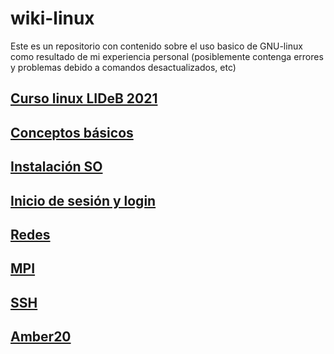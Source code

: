 # wiki-linux

Este es un repositorio con contenido sobre el uso basico de GNU-linux como resultado de mi experiencia personal (posiblemente contenga errores y problemas debido a comandos desactualizados, etc)

## [Curso linux LIDeB 2021](curso-linux/README.md)

## [Conceptos básicos](conceptos_basicos.md)

## [Instalación SO](install.md)

## [Inicio de sesión y login](inicio.md)

## [Redes](redes.md)

## [MPI](mpi.md)

## [SSH](ssh.md)

## [Amber20](amber20.md)


